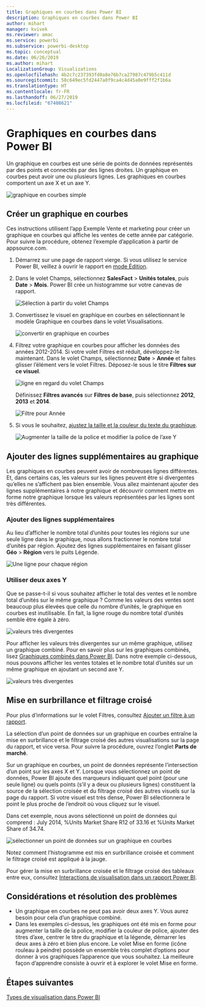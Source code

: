 ```yaml
---
title: Graphiques en courbes dans Power BI
description: Graphiques en courbes dans Power BI
author: mihart
manager: kvivek
ms.reviewer: amac
ms.service: powerbi
ms.subservice: powerbi-desktop
ms.topic: conceptual
ms.date: 06/26/2019
ms.author: mihart
LocalizationGroup: Visualizations
ms.openlocfilehash: 4b2c7c237393fd0a8e76b7ca27987c479b5c411d
ms.sourcegitcommit: 58c649ec5fd2447a0f9ca4c4d45a0e9fff2f1b6a
ms.translationtype: HT
ms.contentlocale: fr-FR
ms.lasthandoff: 06/27/2019
ms.locfileid: "67408621"
---
```

# <a name="line-charts-in-power-bi"></a>Graphiques en courbes dans Power BI
Un graphique en courbes est une série de points de données représentés par des points et connectés par des lignes droites. Un graphique en courbes peut avoir une ou plusieurs lignes. Les graphiques en courbes comportent un axe X et un axe Y. 

![graphique en courbes simple](media/power-bi-line-charts/power-bi-line.png)

## <a name="create-a-line-chart"></a>Créer un graphique en courbes
Ces instructions utilisent l’app Exemple Vente et marketing pour créer un graphique en courbes qui affiche les ventes de cette année par catégorie. Pour suivre la procédure, obtenez l’exemple d’application à partir de appsource.com.

1. Démarrez sur une page de rapport vierge. Si vous utilisez le service Power BI, veillez à ouvrir le rapport en [mode Édition](../service-interact-with-a-report-in-editing-view.md).

2. Dans le volet Champs, sélectionnez **SalesFact** \> **Unités totales**, puis **Date** > **Mois**.  Power BI crée un histogramme sur votre canevas de rapport.

    ![Sélection à partir du volet Champs](media/power-bi-line-charts/power-bi-step1.png)

4. Convertissez le visuel en graphique en courbes en sélectionnant le modèle Graphique en courbes dans le volet Visualisations. 

    ![convertir en graphique en courbes](media/power-bi-line-charts/power-bi-convert-to-line.png)
   

4. Filtrez votre graphique en courbes pour afficher les données des années 2012-2014. Si votre volet Filtres est réduit, développez-le maintenant. Dans le volet Champs, sélectionnez **Date** \> **Année** et faites glisser l’élément vers le volet Filtres. Déposez-le sous le titre **Filtres sur ce visuel**. 
     
    ![ligne en regard du volet Champs](media/power-bi-line-charts/power-bi-year-filter.png)

    Définissez **Filtres avancés** sur **Filtres de base**, puis sélectionnez **2012**, **2013** et **2014**.

    ![Filtre pour Année](media/power-bi-line-charts/power-bi-filter-year.png)

6. Si vous le souhaitez, [ajustez la taille et la couleur du texte du graphique](power-bi-visualization-customize-title-background-and-legend.md). 

    ![Augmenter la taille de la police et modifier la police de l’axe Y](media/power-bi-line-charts/power-bi-line-3years.png)

## <a name="add-additional-lines-to-the-chart"></a>Ajouter des lignes supplémentaires au graphique
Les graphiques en courbes peuvent avoir de nombreuses lignes différentes. Et, dans certains cas, les valeurs sur les lignes peuvent être si divergentes qu’elles ne s’affichent pas bien ensemble. Vous allez maintenant ajouter des lignes supplémentaires à notre graphique et découvrir comment mettre en forme notre graphique lorsque les valeurs représentées par les lignes sont très différentes. 

### <a name="add-additional-lines"></a>Ajouter des lignes supplémentaires
Au lieu d’afficher le nombre total d’unités pour toutes les régions sur une seule ligne dans le graphique, nous allons fractionner le nombre total d’unités par région. Ajoutez des lignes supplémentaires en faisant glisser **Géo** > **Région** vers le puits Légende.

   ![Une ligne pour chaque région](media/power-bi-line-charts/power-bi-line-regions.png)


### <a name="use-two-y-axes"></a>Utiliser deux axes Y
Que se passe-t-il si vous souhaitez afficher le total des ventes et le nombre total d’unités sur le même graphique ? Comme les valeurs des ventes sont beaucoup plus élevées que celle du nombre d’unités, le graphique en courbes est inutilisable. En fait, la ligne rouge du nombre total d’unités semble être égale à zéro.

   ![valeurs très divergentes](media/power-bi-line-charts/power-bi-diverging.png)

Pour afficher les valeurs très divergentes sur un même graphique, utilisez un graphique combiné. Pour en savoir plus sur les graphiques combinés, lisez [Graphiques combinés dans Power BI](power-bi-visualization-combo-chart.md). Dans notre exemple ci-dessous, nous pouvons afficher les ventes totales et le nombre total d’unités sur un même graphique en ajoutant un second axe Y. 

   ![valeurs très divergentes](media/power-bi-line-charts/power-bi-dual-axes.png)

## <a name="highlighting-and-cross-filtering"></a>Mise en surbrillance et filtrage croisé
Pour plus d’informations sur le volet Filtres, consultez [Ajouter un filtre à un rapport](../power-bi-report-add-filter.md).

La sélection d’un point de données sur un graphique en courbes entraîne la mise en surbrillance et le filtrage croisé des autres visualisations sur la page du rapport, et vice versa. Pour suivre la procédure, ouvrez l’onglet **Parts de marché**.  

Sur un graphique en courbes, un point de données représente l’intersection d’un point sur les axes X et Y. Lorsque vous sélectionnez un point de données, Power BI ajoute des marqueurs indiquant quel point (pour une seule ligne) ou quels points (s’il y a deux ou plusieurs lignes) constituent la source de la sélection croisée et du filtrage croisé des autres visuels sur la page du rapport. Si votre visuel est très dense, Power BI sélectionnera le point le plus proche de l’endroit où vous cliquez sur le visuel.

Dans cet exemple, nous avons sélectionné un point de données qui comprend : July 2014, %Units Market Share R12 of 33.16 et %Units Market Share of 34.74.

![sélectionner un point de données sur un graphique en courbes](media/power-bi-line-charts/power-bi-single-select.png)

Notez comment l’histogramme est mis en surbrillance croisée et comment le filtrage croisé est appliqué à la jauge.

Pour gérer la mise en surbrillance croisée et le filtrage croisé des tableaux entre eux, consultez [Interactions de visualisation dans un rapport Power BI](../service-reports-visual-interactions.md).

## <a name="considerations-and-troubleshooting"></a>Considérations et résolution des problèmes
* Un graphique en courbes ne peut pas avoir deux axes Y.  Vous aurez besoin pour cela d’un graphique combiné.
* Dans les exemples ci-dessus, les graphiques ont été mis en forme pour augmenter la taille de la police, modifier la couleur de police, ajouter des titres d’axe, centrer le titre du graphique et la légende, démarrer les deux axes à zéro et bien plus encore. Le volet Mise en forme (icône rouleau à peindre) possède un ensemble très complet d’options pour donner à vos graphiques l’apparence que vous souhaitez. La meilleure façon d’apprendre consiste à ouvrir et à explorer le volet Mise en forme.

## <a name="next-steps"></a>Étapes suivantes

[Types de visualisation dans Power BI](power-bi-visualization-types-for-reports-and-q-and-a.md)


